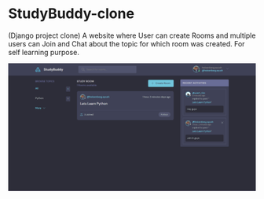 # StudyBuddy-clone
(Django project clone) A website where User can create Rooms and multiple users can Join and Chat about the topic for which room was created.  For self learning purpose.

![Preview](./gitAssets/img.png)
